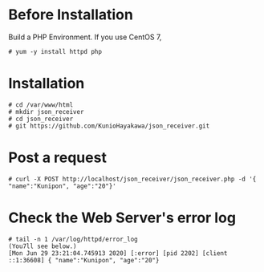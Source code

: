 # Before Installation
Build a PHP Environment. If you use CentOS 7,
```
# yum -y install httpd php
```

# Installation
```
# cd /var/www/html
# mkdir json_receiver
# cd json_receiver
# git https://github.com/KunioHayakawa/json_receiver.git
```

# Post a request
```
# curl -X POST http://localhost/json_receiver/json_receiver.php -d '{ "name":"Kunipon", "age":"20"}'
```

# Check the Web Server's error log
```
# tail -n 1 /var/log/httpd/error_log
(You7ll see below.)
[Mon Jun 29 23:21:04.745913 2020] [:error] [pid 2202] [client ::1:36608] { "name":"Kunipon", "age":"20"}
```
